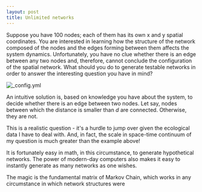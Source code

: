 ```yaml
---
layout: post
title: Unlimited networks
---
```


Suppose you have 100 nodes; each of them has its own x and y spatial coordinates. You are interested in learning how the structure of the network composed of the nodes and the edges forming between them affects the system dynamics.  Unfortunately, you have no clue whether there is an edge between any two nodes and, therefore, cannot conclude the configuration of the spatial network.  What should you do to generate testable networks in order to answer the interesting question you have in mind?

![_config.yml]({{site.baseurl}}/images/hundred_nodes.jpeg)

An intuitive solution is, based on knowledge you have about the system, to decide whether there is an edge between two nodes.  Let say, nodes between which the distance is smaller than _d_ are connected. Otherwise, they are not. 

This is a realistic question - it's a hurdle to jump over given the ecological data I have to deal with. And, in fact, the scale in space-time continuum of my question is much greater than the example above!

It is fortunately easy in math, in this circumstance, to generate hypothetical networks.  The power of modern-day computers also makes it easy to instantly generate as many networks as one wishes.

The magic is the fundamental matrix of Markov Chain, which works in any circumstance in which network structures were 

